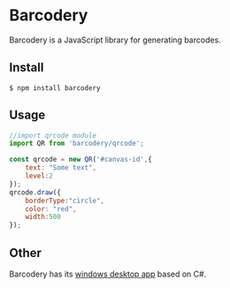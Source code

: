 # Barcodery
Barcodery is a JavaScript library for generating barcodes.
## Install
```
$ npm install barcodery
```
## Usage
```Javascript
//import qrcode module
import QR from 'barcodery/qrcode';

const qrcode = new QR('#canvas-id',{
    text: "Some text",
    level:2
});
qrcode.draw({
    borderType:"circle",
    color: "red",
    width:500
});
```
## Other
Barcodery has its [windows desktop app](https://github.com/Preobars77/QRCodeGenerator) based on C#.
